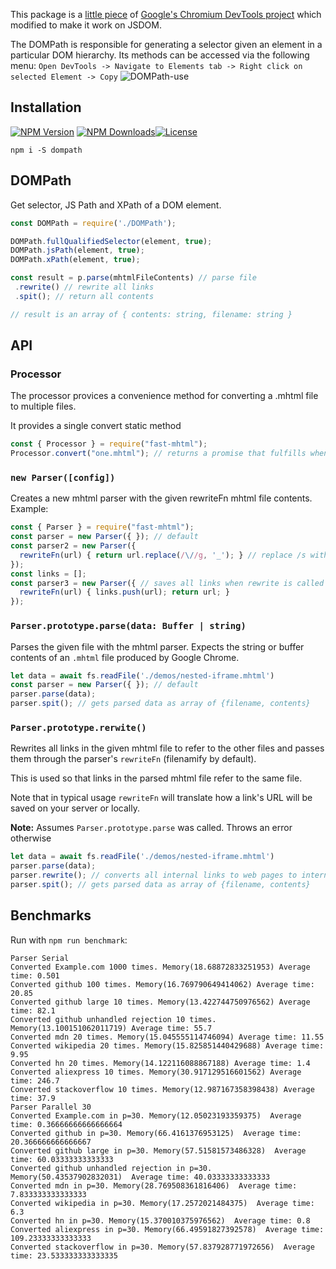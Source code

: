 This package is a [little piece](https://github.com/ChromeDevTools/devtools-frontend/blob/6b5621bb7709854a4697b3aa794822c5898f4d09/front_end/elements/DOMPath.js) of [Google's Chromium DevTools project](https://github.com/ChromeDevTools/devtools-frontend) which modified to make it work on JSDOM.

The DOMPath is responsible for generating a selector given an element in a particular DOM hierarchy.
Its methods can be accessed via the following menu:
```Open DevTools -> Navigate to Elements tab -> Right click on selected Element -> Copy```
![DOMPath-use](DOMPath-use.png "DOMPath use")

## Installation
[![NPM Version](https://img.shields.io/npm/v/DOMPath.svg?style=flat-square)](https://www.npmjs.com/package/DOMPath) [![NPM Downloads](https://img.shields.io/npm/dt/DOMPath.svg?style=flat-square)](https://npm-stat.com/charts.html?package=DOMPath)[![License](https://img.shields.io/github/license/rannn505/DOMPath.svg?style=flat-square)](https://github.com/testimio/DOMPath/blob/master/LICENSE)
```
npm i -S dompath
```

## DOMPath

Get selector, JS Path and XPath of a DOM element.

```js
const DOMPath = require('./DOMPath');

DOMPath.fullQualifiedSelector(element, true);
DOMPath.jsPath(element, true);
DOMPath.xPath(element, true);

const result = p.parse(mhtmlFileContents) // parse file
 .rewrite() // rewrite all links
 .spit(); // return all contents

// result is an array of { contents: string, filename: string }
```

## API

### Processor

The processor provices a convenience method for converting a .mhtml file to multiple files.

It provides a single convert static method

```js
const { Processor } = require("fast-mhtml");
Processor.convert("one.mhtml"); // returns a promise that fulfills when the conversion is done
```

### `new Parser([config])`

Creates a new mhtml parser with the given rewriteFn mhtml file contents. Example:

```js
const { Parser } = require("fast-mhtml");
const parser = new Parser({ }); // default
const parser2 = new Parser({
  rewriteFn(url) { return url.replace(/\//g, '_'); } // replace /s with _s
});
const links = [];
const parser3 = new Parser({ // saves all links when rewrite is called
  rewriteFn(url) { links.push(url); return url; }
});
```

### `Parser.prototype.parse(data: Buffer | string)`

Parses the given file with the mhtml parser. Expects the string or buffer contents of an `.mhtml` file produced by Google Chrome.

```js
let data = await fs.readFile('./demos/nested-iframe.mhtml')
const parser = new Parser({ }); // default
parser.parse(data);
parser.spit(); // gets parsed data as array of {filename, contents}
```

### `Parser.prototype.rerwite()`

Rewrites all links in the given mhtml file to refer to the other files and passes them through the parser's `rewriteFn` (filenamify by default).

This is used so that links in the parsed mhtml file refer to the same file.

Note that in typical usage `rewriteFn` will translate how a link's URL will be saved on your server or locally.

**Note:** Assumes `Parser.prototype.parse` was called. Throws an error otherwise

```js
let data = await fs.readFile('./demos/nested-iframe.mhtml')
parser.parse(data);
parser.rewrite(); // converts all internal links to web pages to internal links based on the other mhtml resources
parser.spit(); // gets parsed data as array of {filename, contents}
```

## Benchmarks

Run with `npm run benchmark`:

```
Parser Serial
Converted Example.com 1000 times. Memory(18.68872833251953) Average time: 0.501
Converted github 100 times. Memory(16.769790649414062) Average time: 20.85
Converted github large 10 times. Memory(13.422744750976562) Average time: 82.1
Converted github unhandled rejection 10 times. Memory(13.100151062011719) Average time: 55.7
Converted mdn 20 times. Memory(15.045555114746094) Average time: 11.55
Converted wikipedia 20 times. Memory(15.825851440429688) Average time: 9.95
Converted hn 20 times. Memory(14.122116088867188) Average time: 1.4
Converted aliexpress 10 times. Memory(30.917129516601562) Average time: 246.7
Converted stackoverflow 10 times. Memory(12.987167358398438) Average time: 37.9
Parser Parallel 30
Converted Example.com in p=30. Memory(12.05023193359375)  Average time: 0.36666666666666664
Converted github in p=30. Memory(66.4161376953125)  Average time: 20.366666666666667
Converted github large in p=30. Memory(57.51581573486328)  Average time: 60.03333333333333
Converted github unhandled rejection in p=30. Memory(50.43537902832031)  Average time: 40.03333333333333
Converted mdn in p=30. Memory(28.769508361816406)  Average time: 7.833333333333333
Converted wikipedia in p=30. Memory(17.2572021484375)  Average time: 6.3
Converted hn in p=30. Memory(15.370010375976562)  Average time: 0.8
Converted aliexpress in p=30. Memory(66.49591827392578)  Average time: 109.23333333333333
Converted stackoverflow in p=30. Memory(57.837928771972656)  Average time: 23.533333333333335
```
